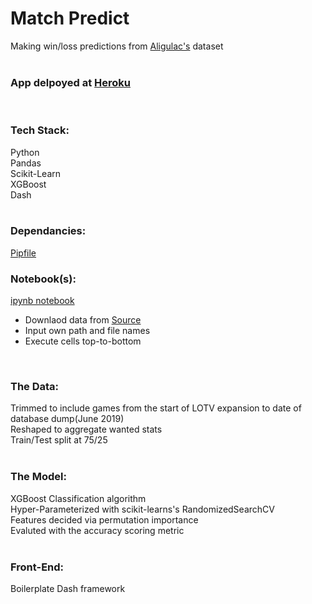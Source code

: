 # Match Predict
Making win/loss predictions from [Aligulac's](http://aligulac.com/) dataset<br/>
<br/>

### App delpoyed at [Heroku](https://sc2predict.herokuapp.com/) 
<br/>

### Tech Stack:
Python <br/>
Pandas<br/>
Scikit-Learn<br/>
XGBoost<br/>
Dash<br/>
<br/>

### Dependancies:
[Pipfile](https://github.com/mjh09/match-predict/blob/master/Pipfile)

### Notebook(s):
[ipynb notebook](https://github.com/mjh09/match-predict/blob/master/notebooks/alig_predict.ipynb)<br/>
 - Downlaod data from [Source](http://aligulac.com/)<br/>
 - Input own path and file names
 - Execute cells top-to-bottom
<br/>

### The Data:
Trimmed to include games from the start of LOTV expansion to date of database dump(June 2019)<br/>
Reshaped to aggregate wanted stats<br/>
Train/Test split at 75/25<br/>
<br/>

### The Model:
XGBoost Classification algorithm<br/>
Hyper-Parameterized with scikit-learns's RandomizedSearchCV<br/>
Features decided via permutation importance<br/>
Evaluted with the accuracy scoring metric<br/>
<br/>

### Front-End:
Boilerplate Dash framework<br/>
